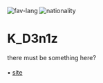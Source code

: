 ![fav-lang](https://img.shields.io/badge/favourite%20language-C%23-blueviolet)
![nationality](https://img.shields.io/badge/nationality-ukrainian-yellow)

# K_D3n1z
there must be something here?
<br><br>
• [site](http://kd3n1z.com)<br>

